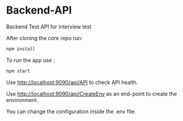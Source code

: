 # Backend-API
Backend Test API for interview test

After cloning the core repo run:

```sh
npm install
```

To run the app use :

```sh
npm start
```
Use [http://localhost:9090/api/API](http://localhost:9090/api/API)  to check API health.

Use [http://localhost:9090/api/CreateEnv](http://localhost:9090/api/CreateEnv)  as an end-point to create the environment.


You can change the configuration inside the .env file.




